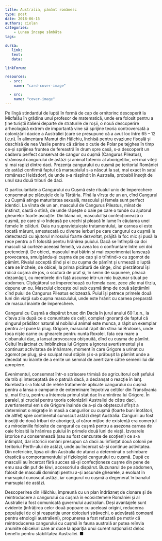 ```yaml
---
title: Australia, pământ românesc
type: post
date: 2018-06-15
authors: ciolan
categories:
    - Lunea începe sâmbăta
tags:

sursa:
   link:
   text:
   data:

linkForum:

resources:
  - src:
    name: "card-cover-image"

  - src:
    name: "cover-image"
---
```


Pe lîngă stindardul de luptă în formă de cap de ornitorinc descoperit la Micfalău în grădina unui profesor de matematică, unde era folosit pentru a ține turiștii italieni departe de straturile de roșii, o nouă descoperire arheologică extrem de importantă vine să sprijine teoria controversată a colonizării dacice a Australiei (care se presupune că a avut loc între 65 – 12 î.e.n). În alimentara Mamut din Hălchiu, închisă pentru evaziune fiscală și deschisă de nea Vasile pentru că zărise o cutie de Polar pe tejghea în timp ce-și sprijinea fruntea de fereastră în drum spre casă, s-a descoperit un cadavru perfect conservat de cangur cu cușmă (Cangurus Pileatus), strămoșul cangurului de astăzi și animal totemic al aborigeților, cei mai viteji și mai rapizi dintre daci. Prezența cangurului cu cușmă pe teritoriul României de astăzi confirmă  faptul că marsupialul s-a născut la sat, mai exact în satul românesc Heldsdorf, de unde s-a răspîndit în Australia, probabil însoțit de unul sau două triburi de daci.

O particularitate a Cangurului cu Cușmă este ritualul unic de împerechere consemnat pe plăcuțele de la Tărtăria. Pînă la vîrsta de un an, cînd Cangurul cu Cușmă atinge maturitatea sexuală, masculul și femela sunt perfect identici. La vîrsta de un an, masculul de Cangurus Pileatus, mînat de instinct, caută o stînă, de unde răpește o oaie pe care o tunde cu ajutorul ghearelor foarte ascuțite. Din blana oii, masculul își confecționează o cușmă, pe care și-o îndeasă pe urechi și pleacă în lume în căutarea unei femele în călduri. Oaia nu supraviețuiește tratamentului, iar carnea ei este tocată mărunt, amestecată cu diverse ierburi pe care cangurul cu cușmă le detectează cu ajutorul mirosului foarte dezvoltat, prăjită la foc mic și pusă la rece pentru a fi folosită pentru hrănirea puiului. Dacă se întîmplă ca doi masculi să curteze aceeași femelă, va avea loc o confruntare între cei doi pretendenți. De obicei, masculul mai bătrîn și mai experimentat lansează provocarea, smulgându-și cușma de pe cap și o trîntind-o cu zgomot de pămînt. Rivalul acceptă dînd și el cu cușma de pămînt și urmează o luptă care se încheie, de obicei, la prima picătură de sînge, cînd pierzătorul își ridică cușma de jos, o scutură de praf și, în semn de supunere, pleacă dezamăgit, cu membrele din față ascunse într-un mic buzunar situat pe abdomen. Cîștigătorul se împerechează cu femela care, zece zile mai tîrziu, depune un ou. Masculul clocește oul sub cușmă timp de două săptămîni cînd puiul de Cangurus Pileatus eclozează. Puiul își petrece primele două luni din viață sub cușma masculului, unde este hrănit cu carnea preparată de mascul înainte de împerechere.

Cangurul cu Cușmă a dispărut brusc din Dacia în jurul anului 60 î.e.n., la cîteva zile după ce o comunitate de celți, complet ignoranți de faptul că singurul prădător natural al nobilului animal este munca, a răpit un exemplar pentru a-l pune la plug. Grigore, masculul răpit din stîna lui Bruloxes, unde toca niște carne cu ghearele pentru nunta Roxolei, fata cea mare a ciobanului dac, a lansat provocarea obișnuită, dînd cu cușma de pămînt. Celtul însărcinat cu îmblînzirea lui Grigore a ignorat avertismentul și a continuat activitatea de înhămare, moment în care Grigore a urinat cu zgomot pe plug, și-a scuipat noul stăpîn și s-a prăbușit la pămînt unde a decedat nu înainte de a emite un semnal de avertizare către semenii lui din apropiere.

Evenimentul, consemnat într-o scrisoare trimisă de agricultorul celt șefului de trib și interceptată de o patrulă dacă, a declanșat o reacție în lanț. Burebista s-a folosit de relele tratamente aplicate cangurului cu cușmă pentru a lansa o campanie de exterminare împotriva celților din Transilvania și, mai tîrziu, pentru a întemeia primul stat dac în amintirea lui Grigore. În paralel, și crucial pentru teoria colonizării Australiei de către daci, avertismentul emis de Grigore înainde de a-și da obștescul sfîrșit a determinat o migrație în masă a cangurilor cu cușmă (foarte buni înotători, de altfel) spre continentul cunoscut astăzi drept Australia. Cangurii au fost însoțiți de două triburi de aborigeți, al căror mijloc de existență era comerțul cu mirodeniile folosite de cangurul cu cușmă pentru a asezona carnea de oaie folosită la hrănirea puiului în primele două luni de viață. Izvoarele istorice nu consemnează (sau au fost cenzurate de scoțieni) ce s-a întîmplat, dar istoricii români presupun că dacii au înființat două colonii pe teritoriul  Perth-ului de astăzi, unde au încercat să-și continue activitatea. Din nefericire, lipsa oii din Australia de atunci a determinat o schimbare drastică a comportamentului și fiziologiei cangurului cu cușmă. După ce masculii au încercat fără succes să-și confecționeze cușme din pene de emu sau din puf de kiwi, accesoriul a dispărut. Buzunarul de pe abdomen, folosit de masculii dominați pentru a-și ascunde ghearele, a evoluat în marsupiul cunoscut astăzi, iar cangurul cu cușmă a degenerat în banalul marsupial de astăzi.

Descoperirea din Hălchiu, împreună cu un plan îndrăzneț de clonare și de reintroducere a cangurului cu cușmă în ecosistemele României și al Australiei a fost comunicată guvernului australian. Deși avantajele sunt evidente (înfrățirea celor două popoare cu aceleași origini, reducerea populației de oi și reapariția unor obiceiuri străvechi, o adevărată comoară pentru etnologii australieni), propunerea a fost refuzată pe motiv că reintroducerea cangurului cu cușmă în fauna australă ar putea reînvia anumite obiceiuri care ar duce la apariția unui curent naționalist deloc benefic pentru stabilitatea Australiei. ■
